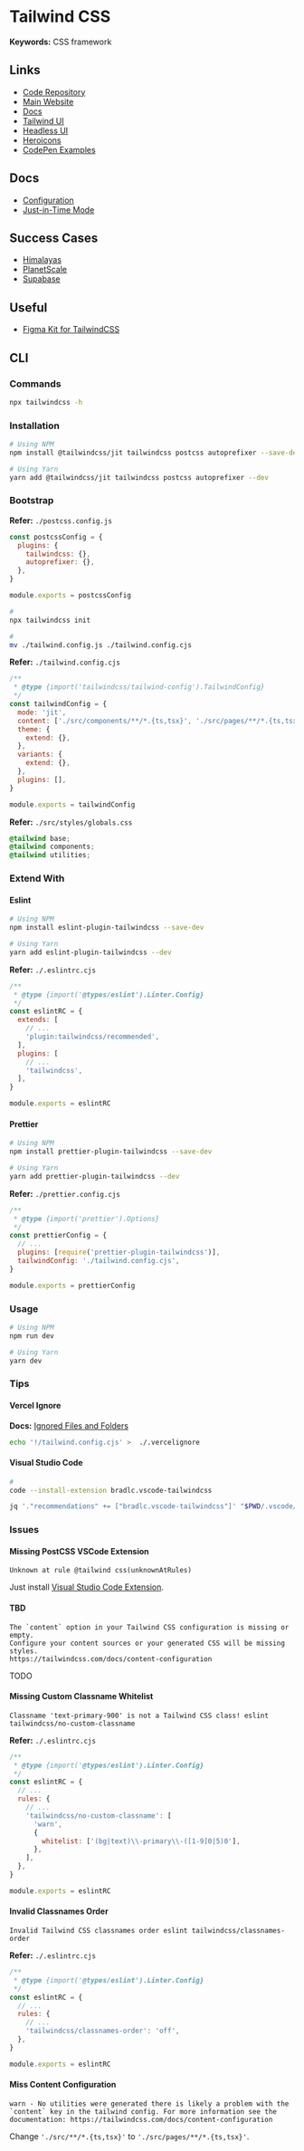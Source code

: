 # Tailwind CSS

<!--
https://twind.dev/
https://github.com/MathiasGilson/tailwind-styled-component
mui
-->

**Keywords:** CSS framework

## Links

- [Code Repository](https://github.com/tailwindlabs/tailwindcss)
- [Main Website](https://tailwindcss.com/)
- [Docs](https://tailwindcss.com/docs)
- [Tailwind UI](https://tailwindui.com/)
- [Headless UI](https://headlessui.dev/react/menu)
- [Heroicons](https://heroicons.com/)
- [CodePen Examples](https://codepen.io/search/pens?q=tailwind)

## Docs

- [Configuration](https://tailwindcss.com/docs/configuration)
- [Just-in-Time Mode](https://tailwindcss.com/docs/just-in-time-mode)

## Success Cases

- [Himalayas](https://himalayas.app/)
- [PlanetScale](https://planetscale.com/)
- [Supabase](https://supabase.io/)

<!--
https://panelbear.com/
https://sprig.com/
https://splitbee.io/
https://kontist.com/
https://fnatic.com/
https://flipsidecrypto.xyz/
https://coastpay.com/
https://stint.co/
https://hellolanding.com/
https://metafy.gg/
https://hellonext.co/
https://snapshot.org/

https://flipsidecrypto.xyz/
https://app.splitbee.io/
https://planetscale.com/
https://metafy.gg/
https://snapshot.org/
https://coinbase.com/price/torn
https://zapper.fi/
https://datamish.com/

https://betterstack.com/better-uptime
https://appsignal.com/
-->

## Useful

- [Figma Kit for TailwindCSS](https://github.com/ecklf/tailwindcss-figma-kit)

## CLI

### Commands

```sh
npx tailwindcss -h
```

### Installation

```sh
# Using NPM
npm install @tailwindcss/jit tailwindcss postcss autoprefixer --save-dev

# Using Yarn
yarn add @tailwindcss/jit tailwindcss postcss autoprefixer --dev
```

### Bootstrap

**Refer:** `./postcss.config.js`

```js
const postcssConfig = {
  plugins: {
    tailwindcss: {},
    autoprefixer: {},
  },
}

module.exports = postcssConfig
```

<!-- #
mv ./postcss.config.js ./postcss.config.mjs

#
cat << EOF > ./postcss.config.mjs
import tailwind from 'tailwindcss'
import tailwindConfig from './tailwind.config.mjs'
import autoprefixer from 'autoprefixer'

const postcssConfig = {
  plugins: [tailwind(tailwindConfig), autoprefixer],
}

export default postcssConfig
EOF -->

```sh
#
npx tailwindcss init

#
mv ./tailwind.config.js ./tailwind.config.cjs
```

**Refer:** `./tailwind.config.cjs`

```cjs
/**
 * @type {import('tailwindcss/tailwind-config').TailwindConfig}
 */
const tailwindConfig = {
  mode: 'jit',
  content: ['./src/components/**/*.{ts,tsx}', './src/pages/**/*.{ts,tsx}'],
  theme: {
    extend: {},
  },
  variants: {
    extend: {},
  },
  plugins: [],
}

module.exports = tailwindConfig
```

**Refer:** `./src/styles/globals.css`

```css
@tailwind base;
@tailwind components;
@tailwind utilities;
```

### Extend With

#### Eslint

```sh
# Using NPM
npm install eslint-plugin-tailwindcss --save-dev

# Using Yarn
yarn add eslint-plugin-tailwindcss --dev
```

**Refer:** `./.eslintrc.cjs`

```cjs
/**
 * @type {import('@types/eslint').Linter.Config}
 */
const eslintRC = {
  extends: [
    // ...
    'plugin:tailwindcss/recommended',
  ],
  plugins: [
    // ...
    'tailwindcss',
  ],
}

module.exports = eslintRC
```

#### Prettier

```sh
# Using NPM
npm install prettier-plugin-tailwindcss --save-dev

# Using Yarn
yarn add prettier-plugin-tailwindcss --dev
```

**Refer:** `./prettier.config.cjs`

```cjs
/**
 * @type {import('prettier').Options}
 */
const prettierConfig = {
  // ...
  plugins: [require('prettier-plugin-tailwindcss')],
  tailwindConfig: './tailwind.config.cjs',
}

module.exports = prettierConfig
```

### Usage

```sh
# Using NPM
npm run dev

# Using Yarn
yarn dev
```

### Tips

#### Vercel Ignore

**Docs:** [Ignored Files and Folders](https://vercel.com/docs/concepts/deployments/build-step#ignored-files-and-folders)

```sh
echo '!/tailwind.config.cjs' >  ./.vercelignore
```

#### Visual Studio Code

```sh
#
code --install-extension bradlc.vscode-tailwindcss

jq '."recommendations" += ["bradlc.vscode-tailwindcss"]' "$PWD/.vscode/extensions.json" | sponge "$PWD/.vscode/extensions.json"
```

<!--
# For HTML
jq '."tailwindCSS.includeLanguages".plaintext |= "html"' "$PWD/.vscode/settings.json" | \
  sponge "$PWD/.vscode/settings.json"

# For Typescript
jq '."tailwindCSS.includeLanguages".typescript |= "javascript"' "$PWD/.vscode/settings.json" | \
  sponge "$PWD/.vscode/settings.json"

jq '."tailwindCSS.includeLanguages".typescriptreact |= "javascript"' "$PWD/.vscode/settings.json" | \
  sponge "$PWD/.vscode/settings.json"
-->

<!--
#
code --install-extension heybourn.headwind

jq '."recommendations" += ["heybourn.headwind"]' "$PWD/.vscode/extensions.json" | sponge "$PWD/.vscode/extensions.json"
-->

### Issues

#### Missing PostCSS VSCode Extension

```log
Unknown at rule @tailwind css(unknownAtRules)
```

Just install [Visual Studio Code Extension](/postcss.md#visual-studio-code).

#### TBD

```log
The `content` option in your Tailwind CSS configuration is missing or empty.
Configure your content sources or your generated CSS will be missing styles.
https://tailwindcss.com/docs/content-configuration
```

TODO

#### Missing Custom Classname Whitelist

```log
Classname 'text-primary-900' is not a Tailwind CSS class! eslint tailwindcss/no-custom-classname
```

**Refer:** `./.eslintrc.cjs`

```cjs
/**
 * @type {import('@types/eslint').Linter.Config}
 */
const eslintRC = {
  // ...
  rules: {
    // ...
    'tailwindcss/no-custom-classname': [
      'warn',
      {
        whitelist: ['(bg|text)\\-primary\\-([1-9]0|5)0'],
      },
    ],
  },
}

module.exports = eslintRC
```

#### Invalid Classnames Order

```log
Invalid Tailwind CSS classnames order eslint tailwindcss/classnames-order
```

**Refer:** `./.eslintrc.cjs`

```cjs
/**
 * @type {import('@types/eslint').Linter.Config}
 */
const eslintRC = {
  // ...
  rules: {
    // ...
    'tailwindcss/classnames-order': 'off',
  },
}

module.exports = eslintRC
```

#### Miss Content Configuration

```log
warn - No utilities were generated there is likely a problem with the `content` key in the tailwind config. For more information see the documentation: https://tailwindcss.com/docs/content-configuration
```

Change `'./src/**/*.{ts,tsx}'` to `'./src/pages/**/*.{ts,tsx}'`.
